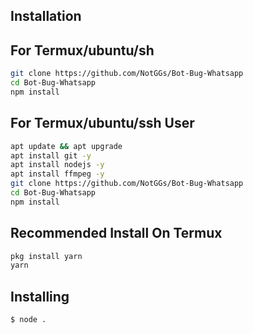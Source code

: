 ## Installation

## For Termux/ubuntu/sh
```bash
git clone https://github.com/NotGGs/Bot-Bug-Whatsapp
cd Bot-Bug-Whatsapp
npm install
```

## For Termux/ubuntu/ssh User

```bash
apt update && apt upgrade
apt install git -y
apt install nodejs -y
apt install ffmpeg -y
git clone https://github.com/NotGGs/Bot-Bug-Whatsapp
cd Bot-Bug-Whatsapp
npm install
```

## Recommended Install On Termux

```bash
pkg install yarn
yarn
```

## Installing
```bash
$ node .
```
